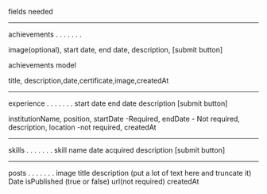 fields needed
_____________
achievements
. . . . . . . 

image(optional),
start date,
end date,
description,
[submit button]

<!-- 
new format -->
achievements model

title, description,date,certificate,image,createdAt



_____________
experience
. . . . . . . 
start date 
end date
description
[submit button]

<!-- new format -->
institutionName,
position,
startDate -Required,
endDate - Not required,
description, 
location -not required,
createdAt

_____________
skills
. . . . . . . 
skill name
date acquired
description
[submit button]


_____________
posts
. . . . . . . 
image
title
description (put a lot of text here and truncate it)
Date
isPublished (true or false)
url(not required)
createdAt